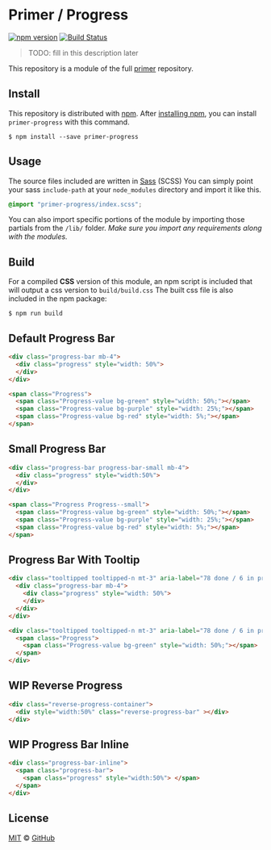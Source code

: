 # Primer / Progress

[![npm version](https://img.shields.io/npm/v/primer-progress-bar.svg)](https://www.npmjs.org/package/primer-progress-bar)
[![Build Status](https://travis-ci.org/primer/primer.svg?branch=master)](https://travis-ci.org/primer/primer)

> TODO: fill in this description later

This repository is a module of the full [primer][primer] repository.

## Install

This repository is distributed with [npm]. After [installing npm][install-npm], you can install `primer-progress` with this command.

```
$ npm install --save primer-progress
```

## Usage

The source files included are written in [Sass][sass] (SCSS) You can simply point your sass `include-path` at your `node_modules` directory and import it like this.

```scss
@import "primer-progress/index.scss";
```

You can also import specific portions of the module by importing those partials from the `/lib/` folder. _Make sure you import any requirements along with the modules._

## Build

For a compiled **CSS** version of this module, an npm script is included that will output a css version to `build/build.css` The built css file is also included in the npm package:

```
$ npm run build
```

## Default Progress Bar

<!-- %docs
title: Progress Bar
status: Experimental
-->

```html
<div class="progress-bar mb-4">
  <div class="progress" style="width: 50%">
  </div>
</div>

<span class="Progress">
  <span class="Progress-value bg-green" style="width: 50%;"></span>
  <span class="Progress-value bg-purple" style="width: 25%;"></span>
  <span class="Progress-value bg-red" style="width: 5%;"></span>
</span>
```

<!-- %enddocs -->

## Small Progress Bar

<!-- %docs
title: Progress Bar Small
status: Experimental
-->

```html
<div class="progress-bar progress-bar-small mb-4">
  <div class="progress" style="width:50%">
  </div>
</div>

<span class="Progress Progress--small">
  <span class="Progress-value bg-green" style="width: 50%;"></span>
  <span class="Progress-value bg-purple" style="width: 25%;"></span>
  <span class="Progress-value bg-red" style="width: 5%;"></span>
</span>
```

## Progress Bar With Tooltip

<!-- %docs
title: Progress Bar with Tooltip
status: Experimental
-->

```html
<div class="tooltipped tooltipped-n mt-3" aria-label="78 done / 6 in progress / 2 to do">
  <div class="progress-bar mb-4">
    <div class="progress" style="width: 50%">
    </div>
  </div>
</div>

<div class="tooltipped tooltipped-n mt-3" aria-label="78 done / 6 in progress / 2 to do">
  <span class="Progress">
    <span class="Progress-value bg-green" style="width: 50%;"></span>
  </span>
</div>
```

## WIP Reverse Progress

<!-- %docs
title: Progress Bar Reverse
status: Experimental
-->

```html
<div class="reverse-progress-container">
  <div style="width:50%" class="reverse-progress-bar" ></div>
</div>
```

<!-- %enddocs -->

## WIP Progress Bar Inline

<!-- %docs
title: Progress Bar Inline
status: Experimental
-->

```html
<div class="progress-bar-inline">
  <span class="progress-bar">
    <span class="progress" style="width:50%"> </span>
  </span>
</div>
```

<!-- %enddocs -->

## License

[MIT](./LICENSE) &copy; [GitHub](https://github.com/)

[primer]: https://github.com/primer/primer
[docs]: http://primer.github.io/
[npm]: https://www.npmjs.com/
[install-npm]: https://docs.npmjs.com/getting-started/installing-node
[sass]: http://sass-lang.com/
